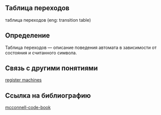 ## Таблица переходов
таблица переходов  (eng: transition table) 

## Определение
Таблица переходов — описание поведения автомата в зависимости от состояния и считанного символа.

## Связь с другими понятиями

[register machines](https://github.com/vernikkkkkkkkkkkkkkkkkkk/concept/blob/main/virtual%20machines/register%20machines/register%20machines.md)

## Cсылка на библиографию

[mcconnell-code-book](https://github.com/vernikkkkkkkkkkkkkkkkkkk/concept/blob/main/bibliography/instruction%20set/mcconnell-code-book.md)
